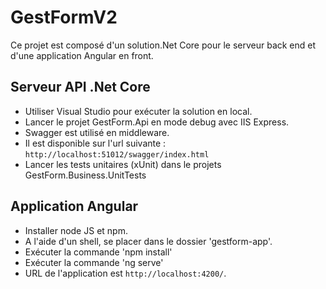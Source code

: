 # GestFormV2

Ce projet est composé d'un solution.Net Core pour le serveur back end et d'une application Angular en front.

## Serveur API .Net Core

- Utiliser Visual Studio pour exécuter la solution en local.
- Lancer le projet GestForm.Api en mode debug avec IIS Express.
- Swagger est utilisé en middleware.
- Il est disponible sur l'url suivante :
  `http://localhost:51012/swagger/index.html`
- Lancer les tests unitaires (xUnit) dans le projets GestForm.Business.UnitTests

## Application Angular

- Installer node JS et npm.
- A l'aide d'un shell, se placer dans le dossier 'gestform-app'.
- Exécuter la commande 'npm install'
- Exécuter la commande 'ng serve'
- URL de l'application est `http://localhost:4200/`.
